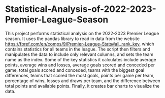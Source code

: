 # Statistical-Analysis-of-2022-2023-Premier-League-Season

This project performs statistical analysis on the 2022-2023 Premier League season. It uses the pandas library to read in data from the website https://fbref.com/en/comps/9/Premier-League-Stats#all_rank_key, which contains statistics for all teams in the league. The script then filters and manipulates the data to include only relevant columns, and sets the team name as the index. Some of the key statistics it calculates include average points, average wins and losses, average goals scored and conceded per game, total goals scored and conceded, teams with the biggest goal differences, teams that scored the most goals, points per game per team, percentage of wins, losses and draws per team, and the difference between total points and available points. Finally, it creates bar charts to visualize the data.
